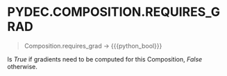 # PYDEC.COMPOSITION.REQUIRES_GRAD
> Composition.requires_grad  →  {{{python_bool}}}

Is *True* if gradients need to be computed for this Composition, *False* otherwise.